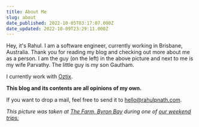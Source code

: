 ```yaml
---
title: About Me
slug: about
date_published: 2022-10-05T03:17:07.000Z
date_updated: 2022-10-09T23:29:11.000Z
---
```


Hey, it's Rahul. I am a software engineer, currently working in Brisbane, Australia. Thank you for reading my blog and checking out more about me as a person. I am the guy (on the left) in the above picture and next to me is my wife Parvathy. The little guy is my son Gautham. 

I currently work with [Oztix](https://www.oztix.com.au/).

**This blog and its contents are all opinions of my own.**

If you want to drop a mail, feel free to send it to [hello@rahulpnath.com](mailto:hello@rahulpnath.com?subject=Hello%20Rahul!).

*This picture was taken at [The Farm, Byron Bay](https://thefarm.com.au/) during one of [our weekend trips.](https://www.rahulpnath.com/blog/category/travelogue/)*
